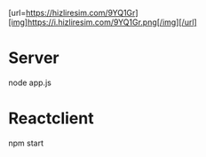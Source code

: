 [url=https://hizliresim.com/9YQ1Gr][img]https://i.hizliresim.com/9YQ1Gr.png[/img][/url]
# Server
node app.js

# Reactclient
npm start
